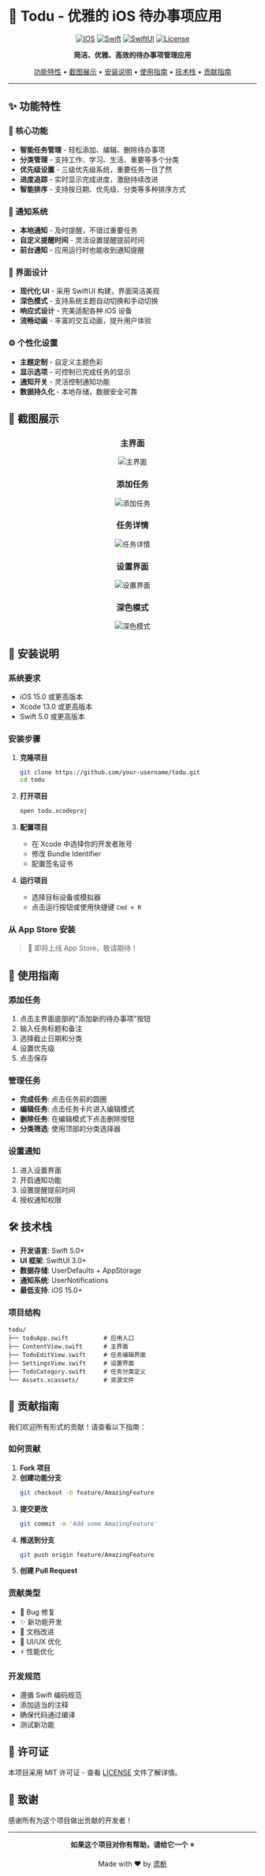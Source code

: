 # 📝 Todu - 优雅的 iOS 待办事项应用

<div align="center">


[![iOS](https://img.shields.io/badge/iOS-15.0+-blue.svg)](https://developer.apple.com/ios/)
[![Swift](https://img.shields.io/badge/Swift-5.0+-orange.svg)](https://swift.org/)
[![SwiftUI](https://img.shields.io/badge/SwiftUI-3.0+-green.svg)](https://developer.apple.com/xcode/swiftui/)
[![License](https://img.shields.io/badge/License-MIT-yellow.svg)](LICENSE)

**简洁、优雅、高效的待办事项管理应用**

[功能特性](#功能特性) • [截图展示](#截图展示) • [安装说明](#安装说明) • [使用指南](#使用指南) • [技术栈](#技术栈) • [贡献指南](#贡献指南)

</div>

---

## ✨ 功能特性

### 🎯 核心功能
- **智能任务管理** - 轻松添加、编辑、删除待办事项
- **分类管理** - 支持工作、学习、生活、重要等多个分类
- **优先级设置** - 三级优先级系统，重要任务一目了然
- **进度追踪** - 实时显示完成进度，激励持续改进
- **智能排序** - 支持按日期、优先级、分类等多种排序方式

### 🔔 通知系统
- **本地通知** - 及时提醒，不错过重要任务
- **自定义提醒时间** - 灵活设置提醒提前时间
- **前台通知** - 应用运行时也能收到通知提醒

### 🎨 界面设计
- **现代化 UI** - 采用 SwiftUI 构建，界面简洁美观
- **深色模式** - 支持系统主题自动切换和手动切换
- **响应式设计** - 完美适配各种 iOS 设备
- **流畅动画** - 丰富的交互动画，提升用户体验

### ⚙️ 个性化设置
- **主题定制** - 自定义主题色彩
- **显示选项** - 可控制已完成任务的显示
- **通知开关** - 灵活控制通知功能
- **数据持久化** - 本地存储，数据安全可靠

## 📱 截图展示

<div align="center">

### 主界面
![主界面](https://cdn.rjjr.cn/assets/Simulator%20Screenshot%20-%20iPhone%2016%20Pro%20-%202025-06-17%20at%2022.38.19.png)

### 添加任务
![添加任务](https://cdn.rjjr.cn/assets/Simulator%20Screenshot%20-%20iPhone%2016%20Pro%20-%202025-06-17%20at%2022.38.26.png)

### 任务详情
![任务详情](https://cdn.rjjr.cn/assets/%E6%88%AA%E5%B1%8F2025-06-17%2022.38.57.png)

### 设置界面
![设置界面](https://cdn.rjjr.cn/assets/Simulator%20Screenshot%20-%20iPhone%2016%20Pro%20-%202025-06-17%20at%2022.39.02.png)

### 深色模式
![深色模式](https://cdn.rjjr.cn/assets/%E6%88%AA%E5%B1%8F2025-06-17%2022.39.09.png)

</div>

## 🚀 安装说明

### 系统要求
- iOS 15.0 或更高版本
- Xcode 13.0 或更高版本
- Swift 5.0 或更高版本

### 安装步骤

1. **克隆项目**
   ```bash
   git clone https://github.com/your-username/todu.git
   cd todu
   ```

2. **打开项目**
   ```bash
   open todu.xcodeproj
   ```

3. **配置项目**
   - 在 Xcode 中选择你的开发者账号
   - 修改 Bundle Identifier
   - 配置签名证书

4. **运行项目**
   - 选择目标设备或模拟器
   - 点击运行按钮或使用快捷键 `Cmd + R`

### 从 App Store 安装
> 🚧 即将上线 App Store，敬请期待！

## 📖 使用指南

### 添加任务
1. 点击主界面底部的"添加新的待办事项"按钮
2. 输入任务标题和备注
3. 选择截止日期和分类
4. 设置优先级
5. 点击保存

### 管理任务
- **完成任务**: 点击任务前的圆圈
- **编辑任务**: 点击任务卡片进入编辑模式
- **删除任务**: 在编辑模式下点击删除按钮
- **分类筛选**: 使用顶部的分类选择器

### 设置通知
1. 进入设置界面
2. 开启通知功能
3. 设置提醒提前时间
4. 授权通知权限

## 🛠 技术栈

- **开发语言**: Swift 5.0+
- **UI 框架**: SwiftUI 3.0+
- **数据存储**: UserDefaults + AppStorage
- **通知系统**: UserNotifications
- **最低支持**: iOS 15.0+

### 项目结构
```
todu/
├── toduApp.swift          # 应用入口
├── ContentView.swift      # 主界面
├── TodoEditView.swift     # 任务编辑界面
├── SettingsView.swift     # 设置界面
├── TodoCategory.swift     # 任务分类定义
└── Assets.xcassets/       # 资源文件
```

## 🤝 贡献指南

我们欢迎所有形式的贡献！请查看以下指南：

### 如何贡献

1. **Fork 项目**
2. **创建功能分支**
   ```bash
   git checkout -b feature/AmazingFeature
   ```
3. **提交更改**
   ```bash
   git commit -m 'Add some AmazingFeature'
   ```
4. **推送到分支**
   ```bash
   git push origin feature/AmazingFeature
   ```
5. **创建 Pull Request**

### 贡献类型
- 🐛 Bug 修复
- ✨ 新功能开发
- 📝 文档改进
- 🎨 UI/UX 优化
- ⚡ 性能优化

### 开发规范
- 遵循 Swift 编码规范
- 添加适当的注释
- 确保代码通过编译
- 测试新功能

## 📄 许可证

本项目采用 MIT 许可证 - 查看 [LICENSE](LICENSE) 文件了解详情。

## 🙏 致谢

感谢所有为这个项目做出贡献的开发者！

---

<div align="center">

**如果这个项目对你有帮助，请给它一个 ⭐️**

Made with ❤️ by [鸢栀](https://github.com/your-username)

</div> 
